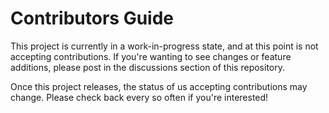 # Contributors Guide

This project is currently in a work-in-progress state, and at this point is not accepting contributions.
If you're wanting to see changes or feature additions, please post in the discussions section of this repository.

Once this project releases, the status of us accepting contributions may change. Please check back every so often
if you're interested!